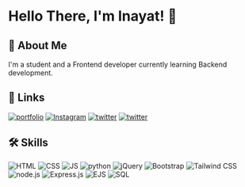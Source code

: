 
# Hello There, I'm Inayat! 👋


## 🚀 About Me
I'm a student and a Frontend developer currently learning Backend development.


## 🔗 Links
[![portfolio](https://img.shields.io/badge/portfolio-000?style=for-the-badge&logo=ko-fi&logoColor=white)](https://magi-tech.netlify.app)
[![Instagram](https://img.shields.io/badge/instagram-d62976?style=for-the-badge&logo=instagram&logoColor=white)](https://instagram.com/inayatbakshi_46)
[![twitter](https://img.shields.io/badge/twitter-1DA1F2?style=for-the-badge&logo=twitter&logoColor=white)](https://twitter.com/inayatbakshi46)
[![twitter](https://img.shields.io/badge/Gmail-000?style=for-the-badge&logo=Gmail&logoColor=white)](mailto:inayatbakshi75@gmail.com)


## 🛠 Skills
![HTML](https://img.shields.io/badge/html-E34F26?style=for-the-badge&logo=html5&logoColor=white)
![CSS](https://img.shields.io/badge/css-1572B6?style=for-the-badge&logo=css3&logoColor=white)
![JS](https://img.shields.io/badge/javascript-323330?style=for-the-badge&logo=javascript&logoColor=F7DF1E)
![python](https://img.shields.io/badge/python-3776AB?style=for-the-badge&logo=python&logoColor=white)
![jQuery](https://img.shields.io/badge/jquery-0769AD?style=for-the-badge&logo=jquery&logoColor=white)
![Bootstrap](https://img.shields.io/badge/bootstrap-563D7C?style=for-the-badge&logo=bootstrap&logoColor=white)
![Tailwind CSS](https://img.shields.io/badge/tailwindcss-38B2AC?style=for-the-badge&logo=tailwindcss&logoColor=white)
![node.js](https://img.shields.io/badge/node.js-43853D?style=for-the-badge&logo=node.js&logoColor=white)
![Express.js](https://img.shields.io/badge/express.js-404D59?style=for-the-badge&logo=express&logoColor=white)
![EJS](https://img.shields.io/badge/ejs-589636?style=for-the-badge&logo=ejs&logoColor=white)
![SQL](https://img.shields.io/badge/mysql-00000F?style=for-the-badge&logo=mysql&logoColor=white)


